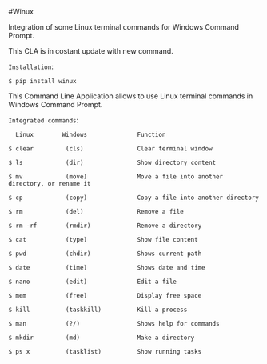 #Winux

Integration of some Linux terminal commands for Windows Command Prompt.

This CLA is in costant update with new command.

`Installation`:

    $ pip install winux

This Command Line Application allows to use Linux terminal commands in Windows Command Prompt.


`Integrated commands`: 
    
      Linux        Windows              Function

    $ clear         (cls)               Clear terminal window

    $ ls            (dir)               Show directory content

    $ mv            (move)              Move a file into another directory, or rename it

    $ cp            (copy)              Copy a file into another directory

    $ rm            (del)               Remove a file
    
    $ rm -rf        (rmdir)             Remove a directory

    $ cat           (type)              Show file content

    $ pwd           (chdir)             Shows current path

    $ date          (time)              Shows date and time

    $ nano          (edit)              Edit a file

    $ mem           (free)              Display free space

    $ kill          (taskkill)          Kill a process

    $ man           (?/)                Shows help for commands

    $ mkdir         (md)                Make a directory

    $ ps x          (tasklist)          Show running tasks

